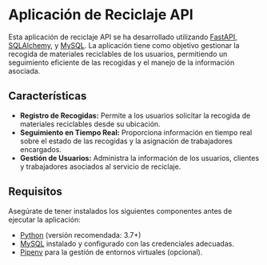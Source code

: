 # Aplicación de Reciclaje API

Esta aplicación de reciclaje API se ha desarrollado utilizando [FastAPI](https://fastapi.tiangolo.com/), [SQLAlchemy](https://www.sqlalchemy.org/), y [MySQL](https://www.mysql.com/). La aplicación tiene como objetivo gestionar la recogida de materiales reciclables de los usuarios, permitiendo un seguimiento eficiente de las recogidas y el manejo de la información asociada.

## Características

- **Registro de Recogidas:** Permite a los usuarios solicitar la recogida de materiales reciclables desde su ubicación.
- **Seguimiento en Tiempo Real:** Proporciona información en tiempo real sobre el estado de las recogidas y la asignación de trabajadores encargados.
- **Gestión de Usuarios:** Administra la información de los usuarios, clientes y trabajadores asociados al servicio de reciclaje.


## Requisitos

Asegúrate de tener instalados los siguientes componentes antes de ejecutar la aplicación:

- [Python](https://www.python.org/) (versión recomendada: 3.7+)
- [MySQL](https://www.mysql.com/) instalado y configurado con las credenciales adecuadas.
- [Pipenv](https://pipenv.pypa.io/) para la gestión de entornos virtuales (opcional).





